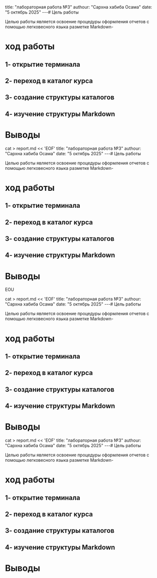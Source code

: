 title: "лабораторная работа №3"
authour: "Сархна хабиба Осама"
date: "5 октябрь 2025"
---# Цель работы

Целью работы является освоение процедуры оформления отчетов с помощью легковесного языка разметке Markdown-

# ход работы

## 1- открытие терминала

## 2- переход в каталог курса

## 3- создание структуры каталогов

## 4- изучение структуры Markdown

# Выводы
cat > report.md << 'EOF'
title: "лабораторная работа №3"
authour: "Сархна хабиба Осама"
date: "5 октябрь 2025"
---# Цель работы

Целью работы является освоение процедуры оформления отчетов с помощью легковесного языка разметке Markdown-

# ход работы

## 1- открытие терминала

## 2- переход в каталог курса

## 3- создание структуры каталогов

## 4- изучение структуры Markdown

# Выводы


EOU



cat > report.md << 'EOF'
title: "лабораторная работа №3"
authour: "Сархна хабиба Осама"
date: "5 октябрь 2025"
---# Цель работы

Целью работы является освоение процедуры оформления отчетов с помощью легковесного языка разметке Markdown-

# ход работы

## 1- открытие терминала

## 2- переход в каталог курса

## 3- создание структуры каталогов

## 4- изучение структуры Markdown

# Выводы
cat > report.md << 'EOF'
title: "лабораторная работа №3"
authour: "Сархна хабиба Осама"
date: "5 октябрь 2025"
---# Цель работы

Целью работы является освоение процедуры оформления отчетов с помощью легковесного языка разметке Markdown-

# ход работы

## 1- открытие терминала

## 2- переход в каталог курса

## 3- создание структуры каталогов

## 4- изучение структуры Markdown

# Выводы


